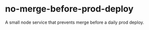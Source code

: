 # no-merge-before-prod-deploy
A small node service that prevents merge before a daily prod deploy.
 
